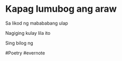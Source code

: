 # Kapag lumubog ang araw

Sa likod ng mabababang ulap

Nagiging kulay lila ito

Sing bilog ng

\#Poetry #evernote

